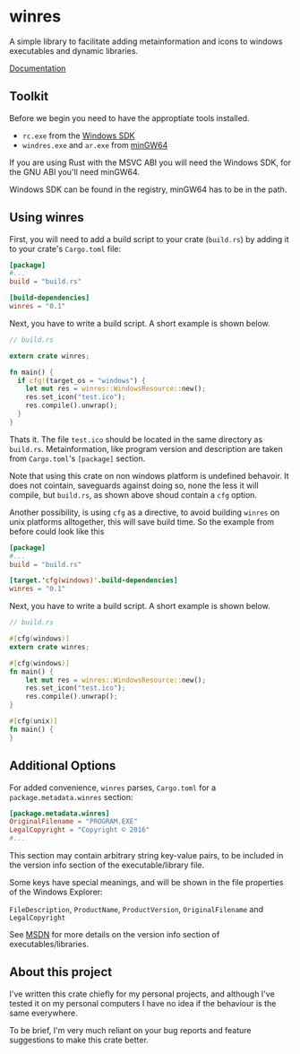 # winres

A simple library to facilitate adding metainformation and icons to windows
executables and dynamic libraries.

[Documentation](https://docs.rs/winres/*/winres/)

## Toolkit

Before we begin you need to have the approptiate tools installed.
 - `rc.exe` from the [Windows SDK]
 - `windres.exe` and `ar.exe` from [minGW64]
 
[Windows SDK]: https://developer.microsoft.com/en-us/windows/downloads/windows-10-sdk
[minGW64]: http://mingw-w64.org

If you are using Rust with the MSVC ABI you will need the Windows SDK,
for the GNU ABI you'll need minGW64.

Windows SDK can be found in the registry, minGW64 has to be in the path.

## Using winres

First, you will need to add a build script to your crate (`build.rs`)
by adding it to your crate's `Cargo.toml` file:

```toml
[package]
#...
build = "build.rs"

[build-dependencies]
winres = "0.1"
```

Next, you have to write a build script. A short
example is shown below.

```rust
// build.rs

extern crate winres;

fn main() {
  if cfg!(target_os = "windows") {
    let mut res = winres::WindowsResource::new();
    res.set_icon("test.ico");
    res.compile().unwrap();
  }
}
```

Thats it. The file `test.ico` should be located in the same directory as `build.rs`.
Metainformation, like program version and description are taken from `Cargo.toml`'s `[package]`
section.

Note that using this crate on non windows platform is undefined behavoir. It does not cointain,
saveguards against doing so, none the less it will compile, but `build.rs`, as shown above shoud contain
a `cfg` option.

Another possibility, is using `cfg` as a directive, to avoid building `winres` on unix platforms
alltogether, this will save build time. So the example from before could look like this

```toml
[package]
#...
build = "build.rs"

[target.'cfg(windows)'.build-dependencies]
winres = "0.1"
```

Next, you have to write a build script. A short
example is shown below.

```rust
// build.rs

#[cfg(windows)]
extern crate winres;

#[cfg(windows)]
fn main() {
    let mut res = winres::WindowsResource::new();
    res.set_icon("test.ico");
    res.compile().unwrap();
}

#[cfg(unix)]
fn main() {
}
```

## Additional Options

For added convenience, `winres` parses, `Cargo.toml` for a `package.metadata.winres` section:

```toml
[package.metadata.winres]
OriginalFilename = "PROGRAM.EXE"
LegalCopyright = "Copyright © 2016"
#...
```

This section may contain arbitrary string key-value pairs, to be included
in the version info section of the executable/library file.

Some keys have special meanings, and will be shown in the file properties
of the Windows Explorer:

`FileDescription`, `ProductName`, `ProductVersion`, `OriginalFilename` and `LegalCopyright`

See [MSDN]
for more details on the version info section of executables/libraries.

[MSDN]: https://msdn.microsoft.com/en-us/library/windows/desktop/aa381058.aspx

## About this project

I've written this crate chiefly for my personal projects, and although I've tested it
on my personal computers I have no idea if the behaviour is the same everywhere.

To be brief, I'm very much reliant on your bug reports and feature suggestions
to make this crate better.
